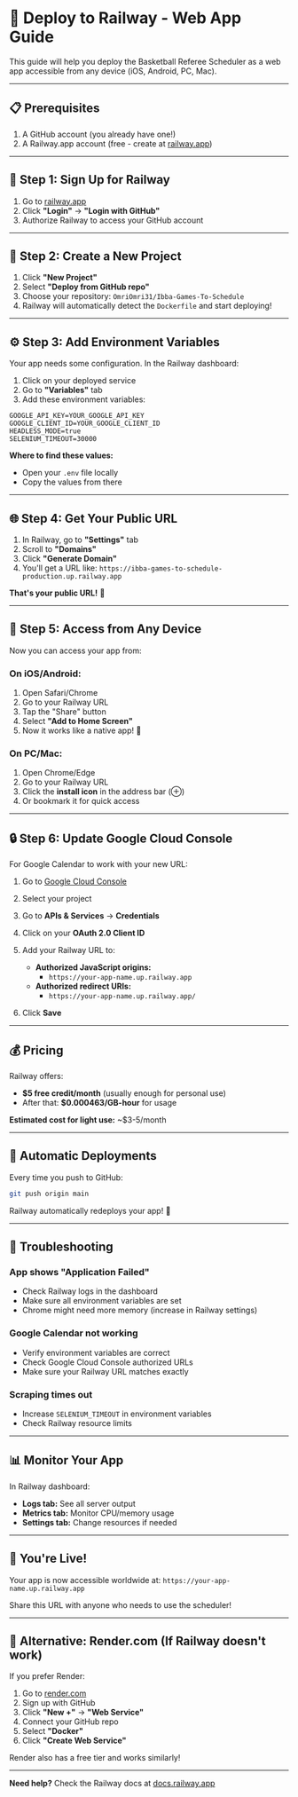# 🚀 Deploy to Railway - Web App Guide

This guide will help you deploy the Basketball Referee Scheduler as a web app accessible from any device (iOS, Android, PC, Mac).

---

## 📋 **Prerequisites**

1. A GitHub account (you already have one!)
2. A Railway.app account (free - create at [railway.app](https://railway.app))

---

## 🚂 **Step 1: Sign Up for Railway**

1. Go to [railway.app](https://railway.app)
2. Click **"Login"** → **"Login with GitHub"**
3. Authorize Railway to access your GitHub account

---

## 🎯 **Step 2: Create a New Project**

1. Click **"New Project"**
2. Select **"Deploy from GitHub repo"**
3. Choose your repository: `OmriOmri31/Ibba-Games-To-Schedule`
4. Railway will automatically detect the `Dockerfile` and start deploying!

---

## ⚙️ **Step 3: Add Environment Variables**

Your app needs some configuration. In the Railway dashboard:

1. Click on your deployed service
2. Go to **"Variables"** tab
3. Add these environment variables:

```
GOOGLE_API_KEY=YOUR_GOOGLE_API_KEY
GOOGLE_CLIENT_ID=YOUR_GOOGLE_CLIENT_ID
HEADLESS_MODE=true
SELENIUM_TIMEOUT=30000
```

**Where to find these values:**
- Open your `.env` file locally
- Copy the values from there

---

## 🌐 **Step 4: Get Your Public URL**

1. In Railway, go to **"Settings"** tab
2. Scroll to **"Domains"**
3. Click **"Generate Domain"**
4. You'll get a URL like: `https://ibba-games-to-schedule-production.up.railway.app`

**That's your public URL!** 🎉

---

## 📱 **Step 5: Access from Any Device**

Now you can access your app from:

### **On iOS/Android:**
1. Open Safari/Chrome
2. Go to your Railway URL
3. Tap the "Share" button
4. Select **"Add to Home Screen"**
5. Now it works like a native app! 📱

### **On PC/Mac:**
1. Open Chrome/Edge
2. Go to your Railway URL
3. Click the **install icon** in the address bar (⊕)
4. Or bookmark it for quick access

---

## 🔒 **Step 6: Update Google Cloud Console**

For Google Calendar to work with your new URL:

1. Go to [Google Cloud Console](https://console.cloud.google.com/)
2. Select your project
3. Go to **APIs & Services** → **Credentials**
4. Click on your **OAuth 2.0 Client ID**
5. Add your Railway URL to:
   - **Authorized JavaScript origins:**
     - `https://your-app-name.up.railway.app`
   - **Authorized redirect URIs:**
     - `https://your-app-name.up.railway.app/`

6. Click **Save**

---

## 💰 **Pricing**

Railway offers:
- **$5 free credit/month** (usually enough for personal use)
- After that: **$0.000463/GB-hour** for usage

**Estimated cost for light use:** ~$3-5/month

---

## 🔄 **Automatic Deployments**

Every time you push to GitHub:
```bash
git push origin main
```

Railway automatically redeploys your app! 🎉

---

## 🐛 **Troubleshooting**

### **App shows "Application Failed"**
- Check Railway logs in the dashboard
- Make sure all environment variables are set
- Chrome might need more memory (increase in Railway settings)

### **Google Calendar not working**
- Verify environment variables are correct
- Check Google Cloud Console authorized URLs
- Make sure your Railway URL matches exactly

### **Scraping times out**
- Increase `SELENIUM_TIMEOUT` in environment variables
- Check Railway resource limits

---

## 📊 **Monitor Your App**

In Railway dashboard:
- **Logs tab:** See all server output
- **Metrics tab:** Monitor CPU/memory usage
- **Settings tab:** Change resources if needed

---

## 🎉 **You're Live!**

Your app is now accessible worldwide at:
`https://your-app-name.up.railway.app`

Share this URL with anyone who needs to use the scheduler!

---

## 🔗 **Alternative: Render.com** (If Railway doesn't work)

If you prefer Render:

1. Go to [render.com](https://render.com)
2. Sign up with GitHub
3. Click **"New +"** → **"Web Service"**
4. Connect your GitHub repo
5. Select **"Docker"**
6. Click **"Create Web Service"**

Render also has a free tier and works similarly!

---

**Need help?** Check the Railway docs at [docs.railway.app](https://docs.railway.app)

